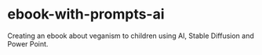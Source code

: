 # ebook-with-prompts-ai
Creating an ebook about veganism to children using AI, Stable Diffusion and Power Point.
